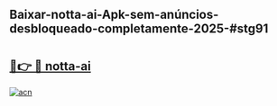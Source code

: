 ## Baixar-notta-ai-Apk-sem-anúncios-desbloqueado-completamente-2025-#stg91

# <h2><a href="https://ainizakaria.my?title=notta-ai&ref=22M">🔗👉 🔴 notta-ai</a></h2>

[![acn](https://github.com/user-attachments/assets/0f9c940e-d8b0-45ae-aac7-cd30a18b3e1c)](https://ainizakaria.my?title=notta-ai&ref=22M)

